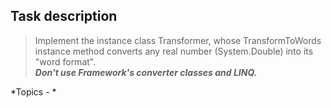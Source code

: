 ## Task description ##  

> Implement the  instance class Transformer, whose TransformToWords instance method converts any real number (System.Double) into its "word format".    
>  ***Don't use Framework's converter classes and LINQ.***

*Topics - *
